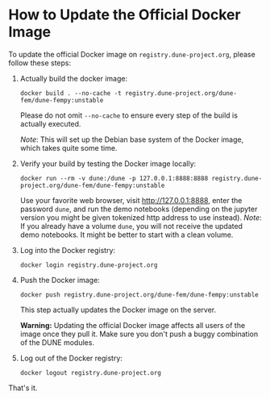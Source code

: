 # How to Update the Official Docker Image

To update the official Docker image on `registry.dune-project.org`,
please follow these steps:

1. Actually build the docker image:
    ```
    docker build . --no-cache -t registry.dune-project.org/dune-fem/dune-fempy:unstable
    ```
    Please do not omit `--no-cache` to ensure every step of the build is actually
    executed.

    *Note*: This will set up the Debian base system of the Docker image, which takes
    quite some time.

1. Verify your build by testing the Docker image locally:
    ```
    docker run --rm -v dune:/dune -p 127.0.0.1:8888:8888 registry.dune-project.org/dune-fem/dune-fempy:unstable
    ```
    Use your favorite web browser, visit http://127.0.0.1:8888, enter the password
    `dune`, and run the demo notebooks (depending on the jupyter version you
    might be given  tokenized http address to use instead).
    *Note*: If you already have a volume `dune`, you will not receive the updated demo notebooks. It might be better to start with a clean volume.

1. Log into the Docker registry:
    ```
    docker login registry.dune-project.org
    ```

1. Push the Docker image:
    ```
    docker push registry.dune-project.org/dune-fem/dune-fempy:unstable
    ```
    This step actually updates the Docker image on the server.

    **Warning:** Updating the official Docker image affects all users of the
    image once they pull it.
    Make sure you don't push a buggy combination of the DUNE modules.

1. Log out of the Docker registry:
    ```
    docker logout registry.dune-project.org
    ```

That's it.
